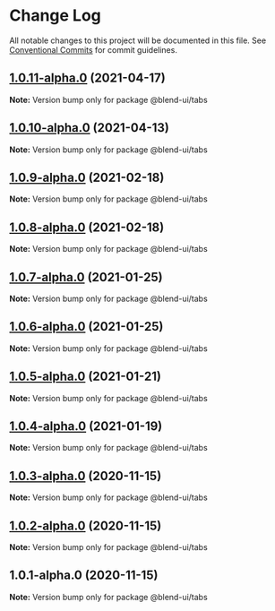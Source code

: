 # Change Log

All notable changes to this project will be documented in this file.
See [Conventional Commits](https://conventionalcommits.org) for commit guidelines.

## [1.0.11-alpha.0](https://prifina-admin/prifina/blend-ui/compare/@blend-ui/tabs@1.0.10-alpha.0...@blend-ui/tabs@1.0.11-alpha.0) (2021-04-17)

**Note:** Version bump only for package @blend-ui/tabs





## [1.0.10-alpha.0](https://prifina-admin/prifina/blend-ui/compare/@blend-ui/tabs@1.0.9-alpha.0...@blend-ui/tabs@1.0.10-alpha.0) (2021-04-13)

**Note:** Version bump only for package @blend-ui/tabs





## [1.0.9-alpha.0](https://prifina-admin/prifina/blend-ui/compare/@blend-ui/tabs@1.0.8-alpha.0...@blend-ui/tabs@1.0.9-alpha.0) (2021-02-18)

**Note:** Version bump only for package @blend-ui/tabs





## [1.0.8-alpha.0](https://prifina-admin/prifina/blend-ui/compare/@blend-ui/tabs@1.0.7-alpha.0...@blend-ui/tabs@1.0.8-alpha.0) (2021-02-18)

**Note:** Version bump only for package @blend-ui/tabs





## [1.0.7-alpha.0](https://prifina-admin/prifina/blend-ui/compare/@blend-ui/tabs@1.0.6-alpha.0...@blend-ui/tabs@1.0.7-alpha.0) (2021-01-25)

**Note:** Version bump only for package @blend-ui/tabs





## [1.0.6-alpha.0](https://prifina-admin/prifina/blend-ui/compare/@blend-ui/tabs@1.0.5-alpha.0...@blend-ui/tabs@1.0.6-alpha.0) (2021-01-25)

**Note:** Version bump only for package @blend-ui/tabs





## [1.0.5-alpha.0](https://prifina-admin/prifina/blend-ui/compare/@blend-ui/tabs@1.0.4-alpha.0...@blend-ui/tabs@1.0.5-alpha.0) (2021-01-21)

**Note:** Version bump only for package @blend-ui/tabs





## [1.0.4-alpha.0](https://prifina-admin/prifina/blend-ui/compare/@blend-ui/tabs@1.0.3-alpha.0...@blend-ui/tabs@1.0.4-alpha.0) (2021-01-19)

**Note:** Version bump only for package @blend-ui/tabs





## [1.0.3-alpha.0](https://prifina-admin/prifina/blend-ui/compare/@blend-ui/tabs@1.0.2-alpha.0...@blend-ui/tabs@1.0.3-alpha.0) (2020-11-15)

**Note:** Version bump only for package @blend-ui/tabs





## [1.0.2-alpha.0](https://prifina-admin/prifina/blend-ui/compare/@blend-ui/tabs@1.0.1-alpha.0...@blend-ui/tabs@1.0.2-alpha.0) (2020-11-15)

**Note:** Version bump only for package @blend-ui/tabs





## 1.0.1-alpha.0 (2020-11-15)

**Note:** Version bump only for package @blend-ui/tabs

